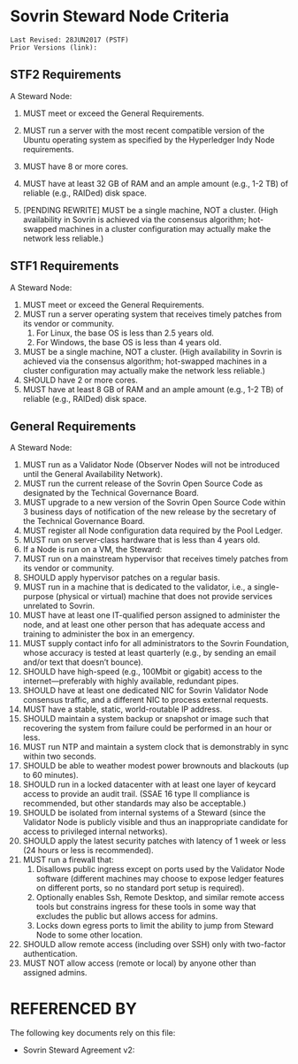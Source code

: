 # Sovrin Steward Node Criteria
```
Last Revised: 28JUN2017 (PSTF)
Prior Versions (link):

```

## STF2 Requirements
A Steward Node:
1. MUST meet or exceed the General Requirements.
1. MUST run a server with the most recent compatible version of the Ubuntu operating system as specified by the Hyperledger Indy Node requirements.
1. MUST have 8 or more cores.
1. MUST have at least 32 GB of RAM and an ample amount (e.g., 1-2 TB) of reliable (e.g., RAIDed) disk space.


1. [PENDING REWRITE] MUST be a single machine, NOT a cluster. (High availability in Sovrin is achieved via the consensus algorithm; hot-swapped machines in a cluster configuration may actually make the network less reliable.)

## STF1 Requirements
A Steward Node:
1. MUST meet or exceed the General Requirements.
1. MUST run a server operating system that receives timely patches from its vendor or community.
   1. For Linux, the base OS is less than 2.5 years old.
   1. For Windows, the base OS is less than 4 years old.
1. MUST be a single machine, NOT a cluster. (High availability in Sovrin is achieved via the consensus algorithm; hot-swapped machines in a cluster configuration may actually make the network less reliable.)
1. SHOULD have 2 or more cores.
1. MUST have at least 8 GB of RAM and an ample amount (e.g., 1-2 TB) of reliable (e.g., RAIDed) disk space.

## General Requirements
A Steward Node:
1. MUST run as a Validator Node (Observer Nodes will not be introduced until the General Availability Network).
1. MUST run the current release of the Sovrin Open Source Code as designated by the Technical Governance Board.
1. MUST upgrade to a new version of the Sovrin Open Source Code within 3 business days of notification of the new release by the secretary of the Technical Governance Board.
1. MUST register all Node configuration data required by the Pool Ledger.
1. MUST run on server-class hardware that is less than 4 years old.
1. If a Node is run on a VM, the Steward:
1. MUST run on a mainstream hypervisor that receives timely patches from its vendor or community.
1. SHOULD apply hypervisor patches on a regular basis.
1. MUST run in a machine that is dedicated to the validator, i.e., a single-purpose (physical or virtual) machine that does not provide services unrelated to Sovrin.
1. MUST have at least one IT-qualified person assigned to administer the node, and at least one other person that has adequate access and training to administer the box in an emergency.
1. MUST supply contact info for all administrators to the Sovrin Foundation, whose accuracy is tested at least quarterly (e.g., by sending an email and/or text that doesn’t bounce).
1. SHOULD have high-speed (e.g., 100Mbit or gigabit) access to the internet—preferably with highly available, redundant pipes.
1. SHOULD have at least one dedicated NIC for Sovrin Validator Node consensus traffic, and a different NIC to process external requests.
1. MUST have a stable, static, world-routable IP address.
1. SHOULD maintain a system backup or snapshot or image such that recovering the system from failure could be performed in an hour or less.
1. MUST run NTP and maintain a system clock that is demonstrably in sync within two seconds.
1. SHOULD be able to weather modest power brownouts and blackouts (up to 60 minutes).
1. SHOULD run in a locked datacenter with at least one layer of keycard access to provide an audit trail. (SSAE 16 type II compliance is recommended, but other standards may also be acceptable.)
1. SHOULD be isolated from internal systems of a Steward (since the Validator Node is publicly visible and thus an inappropriate candidate for access to privileged internal networks).
1. SHOULD apply the latest security patches with latency of 1 week or less (24 hours or less is recommended).
1. MUST run a firewall that:
   1. Disallows public ingress except on ports used by the Validator Node software (different machines may choose to expose ledger features on different ports, so no standard port setup is required).
   1. Optionally enables Ssh, Remote Desktop, and similar remote access tools but constrains ingress for these tools in some way that excludes the public but allows access for admins.
   3. Locks down egress ports to limit the ability to jump from Steward Node to some other location.
1. SHOULD allow remote access (including over SSH) only with two-factor authentication.
1. MUST NOT allow access (remote or local) by anyone other than assigned admins.



# REFERENCED BY

The following key documents rely on this file:

* Sovrin Steward Agreement v2:
